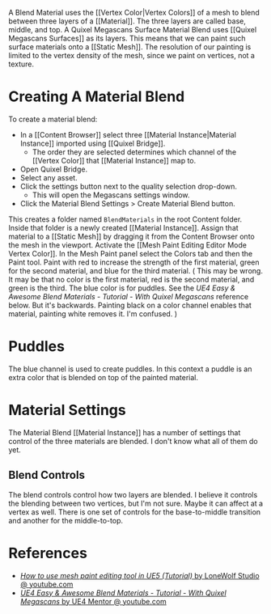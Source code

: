 A Blend Material uses the [[Vertex Color|Vertex Colors]] of a mesh to blend between three layers of a [[Material]].
The three layers are called base, middle, and top.
A Quixel Megascans Surface Material Blend uses [[Quixel Megascans Surfaces]] as its layers.
This means that we can paint such surface materials onto a [[Static Mesh]].
The resolution of our painting is limited to the vertex density of the mesh, since we paint on vertices, not a texture.


# Creating A Material Blend

To create a material blend:
- In a [[Content Browser]] select three [[Material Instance|Material Instance]] imported using [[Quixel Bridge]].
	- The order they are selected determines which channel of the [[Vertex Color]] that [[Material Instance]] map to.
- Open Quixel Bridge.
- Select any asset.
- Click the settings button next to the quality selection drop-down.
	- This will open the Megascans settings window.
- Click the Material Blend Settings > Create Material Blend button.

This creates a folder named `BlendMaterials` in the root Content folder.
Inside that folder is a newly created [[Material Instance]].
Assign that material to a [[Static Mesh]] by dragging it from the Content Browser onto the mesh in the viewport.
Activate the [[Mesh Paint Editing Editor Mode Vertex Color]].
In the Mesh Paint panel select the Colors tab and then the Paint tool.
Paint with red to increase the strength of the first material, green for the second material, and blue for the third material.
(
This may be wrong.
It may be that no color is the first material, red is the second material, and green is the third.
The blue color is for puddles.
See the _UE4 Easy & Awesome Blend Materials - Tutorial - With Quixel Megascans_ reference below.
But it's backwards.
Painting black on a color channel enables that material, painting white removes it.
I'm confused.
)


# Puddles

The blue channel is used to create puddles.
In this context a puddle is an extra color that is blended on top of the painted material.


# Material Settings

The Material Blend [[Material Instance]] has a number of settings that control of the three materials are blended.
I don't know what all of them do yet.

## Blend Controls
The blend controls control how two layers are blended.
I believe it controls the blending between two vertices, but I'm not sure. Maybe it can affect at a vertex as well.
There is one set of controls for the base-to-middle transition and another for the middle-to-top.


# References

- [_How to use mesh paint editing tool in UE5 (Tutorial)_ by LoneWolf Studio @ youtube.com](https://www.youtube.com/watch?v=yWOYmhNoobU)
- [_UE4 Easy & Awesome Blend Materials - Tutorial - With Quixel Megascans_ by UE4 Mentor @ youtube.com](https://www.youtube.com/watch?v=FfC0aXgxtAc)

